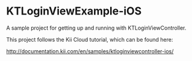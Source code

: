 KTLoginViewExample-iOS
======================

A sample project for getting up and running with KTLoginViewController.

This project follows the Kii Cloud tutorial, which can be found here:

http://documentation.kii.com/en/samples/ktloginviewcontroller-ios/
